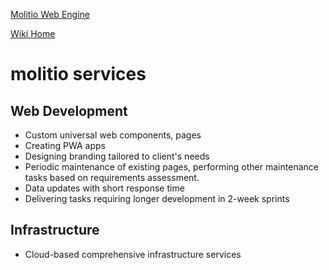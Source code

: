 [Molitio Web Engine](../../../README.md)

[Wiki Home](../Home.md)

# molitio services

## Web Development
- Custom universal web components, pages
- Creating PWA apps
- Designing branding tailored to client's needs
- Periodic maintenance of existing pages, performing other maintenance tasks based on requirements assessment.
- Data updates with short response time
- Delivering tasks requiring longer development in 2-week sprints

## Infrastructure
- Cloud-based comprehensive infrastructure services
